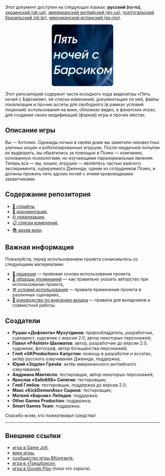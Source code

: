 Этот документ доступен на следующих языках: **русский (ru-ru)**, [украинский (uk-ua)](/docs/README_uk-ua.md), [американский английский (en-us)](/README.md), [португальский бразильский (pt-br)](/docs/README_pt-br.md), [мексиканский испанский (es-mx)](/docs/README_es-mx.md).

<p align="center">
  <img src="/sprites/repo_icon_ru-ru.png" alt="Значок репозитория с текстом «Пять ночей с Барсиком»" width="200" />
</p>

Этот репозиторий содержит части исходного кода видеоигры «Пять ночей с Барсиком», её списки изменений, документацию по ней, файлы локализации и прочие ассеты для свободного (в рамках условий лицензий) использования на вики, обложках видео, в фанатских играх, для создания своих модификаций (форков) игры и прочих местах.

## Описание игры

Вы — Антонио. Однажды ночью в своём доме вы заметили неизвестных уличных кошек и роботизированных игрушек. После неудачной попытки их выдворить, вы обратились за помощью в Псико — компанию, основанную психологами, но изучающими паранормальные явления. Теперь все — вы, кошки, игрушки — являетесь частью важного эксперимента, курируемого Дженнди, одним из сотрудников Псико, и должны прожить пять адских ночей с этими кровожадными захватчиками.

## Содержание репозитория

* [👾 спрайты](/sprites/),
* [📖 документация](/docs/),
* [🌐 локализации](/langs/),
* [📋 списки изменений](/changelogs/),
* [📚 архив вики](/wiki/).

## Важная информация

Пожалуйста, перед использованием проекта ознакомьтесь со следующими материалами:

* [📜 лицензия](/docs/LICENSE_ru-ru.md) — правовая основа использования проекта,
* [👤 образцы упоминаний](/docs/ATTRIBUTION_ru-ru.md) — как правильно указать авторство при использовании проекта,
* [⚒️ условия использования](/docs/TERMS_OF_USE_ru-ru.md) — правила применения проекта в различных сценариях,
* [🤝 руководство по внесению вклада](/docs/CONTRIBUTING_ru-ru.md) — правила для вкладчиков и совместной работы.

## Создатели

* **Рушан «Дефлекта» Мухутдинов**: правообладатель, разработчик, сценарист, художник с версии 2.0, автор некоторых персонажей;
* **Павел «P4shtet» Шахматов**: автор, разработчик до версии 2.0, художник, фотограф, автор большинства персонажей;
* **Глеб «GKProduction» Капустин**: помощь в разработке и ассетах, актёр русского озвучивания Дженнди, поддержка;
* **Юрий «Зодли» Грачёв**: актёр американского английского озвучивания;
* **Андриана Мантиспа**: тестировщик, автор некоторых персонажей;
* **Ярослав «Sallo666» Сипягин**: тестировщик;
* **Глеб Глебов**: тестировщик, поддержка до версии 2.0;
* **Макс «KickDemonAss» Сырков**: тестировщик;
* **Матвей «Барсик» Лебедев**: поддержка;
* **Other Games Production**: поддержка;
* **Smart Games Team**: поддержка.

Спасибо всем, кто пожертвовал средства!

---

## Внешние ссылки

* [игра в Game Jolt](https://gamejolt.com/games/fnwb/653514),
* [вики игры](https://five-nights-with-barsik.fandom.com/ru/wiki/Вики_серий_«Одна_ночь_с_Котей»_и_«Пять_ночей_с_Барсиком»),
* [сообщество игры ВКонтакте](https://vk.com/fivenightswithbarsik),
* [игра в «Трешбоксе»](https://trashbox.ru/link/pyat-nochej-u-barsika-android),
* [игра в Google Play](https://play.google.com/store/apps/details?id=ru.deflecta.fnwb) (пока что скрыта).
